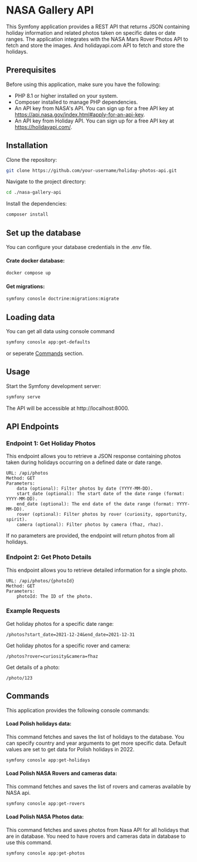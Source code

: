 # NASA Gallery API

This Symfony application provides a REST API that returns JSON containing holiday information and related photos taken on specific dates or date ranges.
The application integrates with the NASA Mars Rover Photos API to fetch and store the images.
And holidayapi.com API to fetch and store the holidays.

## Prerequisites

Before using this application, make sure you have the following:

- PHP 8.1 or higher installed on your system.
- Composer installed to manage PHP dependencies.
- An API key from NASA's API. You can sign up for a free API key at https://api.nasa.gov/index.html#apply-for-an-api-key.
- An API key from Holiday API. You can sign up for a free API key at https://holidayapi.com/.


## Installation

Clone the repository:

```bash
git clone https://github.com/your-username/holiday-photos-api.git
```

Navigate to the project directory:

```bash
cd ./nasa-gallery-api
```
Install the dependencies:
```bash
composer install
```


[//]: # (Configure the NASA API key:)

[//]: # ()
[//]: # (    Copy the .env file:)

[//]: # ()
[//]: # (    bash)

[//]: # ()
[//]: # (    cp .env.example .env)

[//]: # ()
[//]: # (    Open the .env file and set the value of NASA_API_KEY to your NASA API key.)

## Set up the database
You can configure your database credentials in the .env file.

#### Crate docker database:
```bash
docker compose up
```
#### Get migrations:
```bash
symfony conosle doctrine:migrations:migrate
```
## Loading data

You can get all data using console command 
```bash
symfony conosle app:get-defaults
```
or seperate [Commands](#Commands) section.

## Usage

Start the Symfony development server:

```bash
symfony serve
``` 

The API will be accessible at http://localhost:8000.

## API  Endpoints
### Endpoint 1: Get Holiday Photos

This endpoint allows you to retrieve a JSON response containing photos taken during holidays occurring on a defined date or date range.

    URL: /api/photos
    Method: GET
    Parameters:
        data (optional): Filter photos by date (YYYY-MM-DD).
        start_date (optional): The start date of the date range (format: YYYY-MM-DD).
        end_date (optional): The end date of the date range (format: YYYY-MM-DD).
        rover (optional): Filter photos by rover (curiosity, opportunity, spirit).
        camera (optional): Filter photos by camera (fhaz, rhaz).
        

If no parameters are provided, the endpoint will return photos from all holidays.
### Endpoint 2: Get Photo Details

This endpoint allows you to retrieve detailed information for a single photo.

    URL: /api/photos/{photoId}
    Method: GET
    Parameters:
        photoId: The ID of the photo.

### Example Requests

Get holiday photos for a specific date range:

```
/photos?start_date=2021-12-24&end_date=2021-12-31
```

Get holiday photos for a specific rover and camera:

```
/photos?rover=curiosity&camera=fhaz
```


Get details of a photo:

```
/photo/123
```
## Commands

This application provides the following console commands:

#### Load Polish holidays data:

This command fetches and saves the list of holidays to the database.
You can specify country and year arguments to get more specific data.
Default values are set to get data for Polish holidays in 2022.
```bash
symfony conosle app:get-holidays
```

#### Load Polish NASA Rovers and cameras data:
This command fetches and saves the list of rovers and cameras available by NASA api.
```bash
symfony conosle app:get-rovers
```

#### Load Polish NASA Photos data:
This command fetches and saves photos from Nasa API for all holidays that are in database.
You need to have rovers and cameras data in database to use this command.
```bash
symfony conosle app:get-photos
```